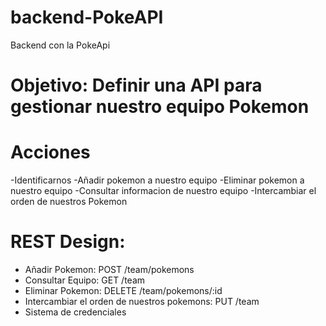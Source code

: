 # backend-PokeAPI
Backend con la PokeApi

# Objetivo: Definir una API para gestionar nuestro equipo Pokemon

# Acciones

-Identificarnos
-Añadir pokemon a nuestro equipo
-Eliminar pokemon a nuestro equipo
-Consultar informacion de nuestro equipo
-Intercambiar el orden de nuestros Pokemon


# REST Design: 
- Añadir Pokemon: POST /team/pokemons
- Consultar Equipo: GET /team
- Eliminar Pokemon: DELETE /team/pokemons/:id
- Intercambiar el orden de nuestros pokemons: PUT /team
- Sistema de credenciales
